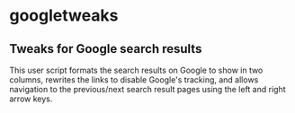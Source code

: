 # googletweaks
## Tweaks for Google search results

This user script formats the search results on Google to show in two columns, rewrites the links to disable Google's tracking, and allows navigation to the previous/next search result pages using the left and right arrow keys. 
